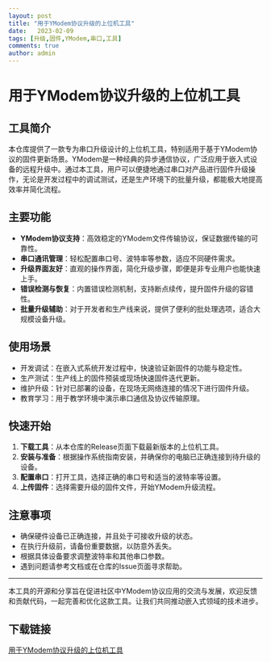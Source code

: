 ```yaml
---
layout: post
title: "用于YModem协议升级的上位机工具"
date:   2023-02-09
tags: [升级,固件,YModem,串口,工具]
comments: true
author: admin
---
```

# 用于YModem协议升级的上位机工具

## 工具简介

本仓库提供了一款专为串口升级设计的上位机工具，特别适用于基于YModem协议的固件更新场景。YModem是一种经典的异步通信协议，广泛应用于嵌入式设备的远程升级中。通过本工具，用户可以便捷地通过串口对产品进行固件升级操作，无论是开发过程中的调试测试，还是生产环境下的批量升级，都能极大地提高效率并简化流程。

## 主要功能

- **YModem协议支持**：高效稳定的YModem文件传输协议，保证数据传输的可靠性。
- **串口通讯管理**：轻松配置串口号、波特率等参数，适应不同硬件需求。
- **升级界面友好**：直观的操作界面，简化升级步骤，即便是非专业用户也能快速上手。
- **错误检测与恢复**：内置错误检测机制，支持断点续传，提升固件升级的容错性。
- **批量升级辅助**：对于开发者和生产线来说，提供了便利的批处理选项，适合大规模设备升级。

## 使用场景

- 开发调试：在嵌入式系统开发过程中，快速验证新固件的功能与稳定性。
- 生产测试：生产线上的固件预装或现场快速固件迭代更新。
- 维护升级：针对已部署的设备，在现场无网络连接的情况下进行固件升级。
- 教育学习：用于教学环境中演示串口通信及协议传输原理。

## 快速开始

1. **下载工具**：从本仓库的Release页面下载最新版本的上位机工具。
2. **安装与准备**：根据操作系统指南安装，并确保你的电脑已正确连接到待升级的设备。
3. **配置串口**：打开工具，选择正确的串口号和适当的波特率等设置。
4. **上传固件**：选择需要升级的固件文件，开始YModem升级流程。

## 注意事项

- 确保硬件设备已正确连接，并且处于可接收升级的状态。
- 在执行升级前，请备份重要数据，以防意外丢失。
- 根据具体设备要求调整波特率和其他串口参数。
- 遇到问题请参考文档或在仓库的Issue页面寻求帮助。

---

本工具的开源和分享旨在促进社区中YModem协议应用的交流与发展，欢迎反馈和贡献代码，一起完善和优化这款工具。让我们共同推动嵌入式领域的技术进步。

## 下载链接

[用于YModem协议升级的上位机工具](https://pan.quark.cn/s/3a49345ce7a3)